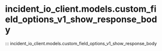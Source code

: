 # incident_io_client.models.custom_field_options_v1_show_response_body

::: incident_io_client.models.custom_field_options_v1_show_response_body